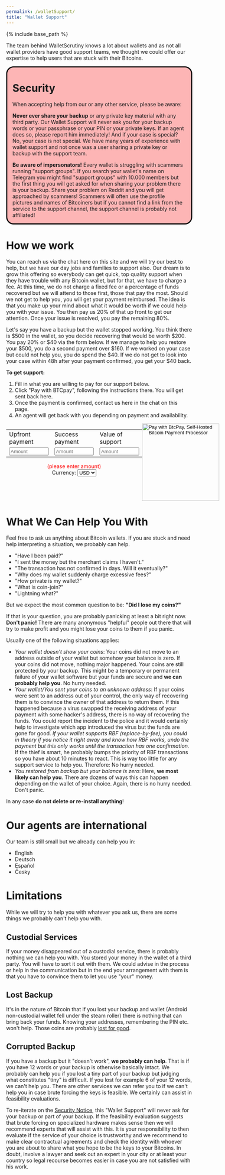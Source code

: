 ```yaml
---
permalink: /walletSupport/
title: "Wallet Support"
---
```


{% include base_path %}

The team behind WalletScrutiny knows a lot about wallets and as not all wallet
providers have good support teams, we thought we could offer our expertise to
help users that are stuck with their Bitcoins.

<div style="border: solid 3px black; border-radius: 20px; background: #fdb5b5;
margin-bottom: 1em">
<div style="margin: 1em">
<h1 id="security">Security</h1>

<p>When accepting help from our or any other service, please be aware:</p>

<p><strong>Never ever share your backup</strong> or any private key
material with any third party. Our Wallet
Support will never ask you for your backup words or your passphrase or your
PIN or your private keys. If an agent does so, please report him immediately!
And if your case is special? No, your case is not special. We have many years of
experience with wallet support and not once was a user sharing a private key or
backup with the support team.</p>

<p><strong>Be aware of impersonators!</strong> Every wallet is struggling with
scammers running "support groups". If you search your wallet's name on Telegram
you might find "support groups" with 10.000 members but the first thing you will
get asked for when sharing your problem there is your backup. Share your problem on
Reddit and you will get approached by scammers! Scammers will often use the
profile pictures and names of Bitcoiners but if you cannot find a link from the
service to the support channel, the support channel is probably not affiliated!</p>
</div>
</div>

# How we work

You can reach us via the chat here on this site and we will try our best to help,
but we have our day jobs and families to support also. Our dream is to grow this
offering so everybody can get quick, top quality support when they have trouble with
any Bitcoin wallet, but for that, we have to charge a fee. At this time, we do
not charge a fixed fee or a percentage of funds recovered but we will attend to
those first, those that pay the most. Should we not get to help you, you will get
your payment reimbursed. The idea is that you make up your mind about what it
would be worth if we could help you with your issue. You then pay us 20% of that
up front to get our attention. Once your issue is resolved, you pay the
remaining 80%.

Let's say you have a backup but the wallet stopped working. You think there is
$500 in the wallet, so you decide recovering that would be worth $200. You pay
20% or $40 via the form below. If we manage to help you restore your $500, you
do a second payment over $160. If we worked on your case but could not help you,
you do spend the $40. If we do not get to look into your case within 48h after
your payment confirmed, you get your $40 back.

**To get support:**

1. Fill in what you are willing to pay for our support below.
1. Click "Pay with BTCpay", following the instructions there. You will get sent
   back here.
1. Once the payment is confirmed, contact us here in the chat on this page.
1. An agent will get back with you depending on payment and availability.

<script type="text/javascript">
  var orderId = "c" + (100000000000 * Math.random()).toFixed();
  window.addEventListener("load", async function () {
    $("[name='orderId']")[0].value = orderId;
    function getOnlineTawk_API() {
      return new Promise(resolve => {
        if (window.Tawk_API && window.Tawk_API.getStatus() == "online") {
          resolve(window.Tawk_API)
        } else {
          setTimeout(function() {
            resolve(getOnlineTawk_API())
          }, 100)
        }
      })
    };
    var Tawk_API = await getOnlineTawk_API();
    if(Tawk_API.getStatus() == "online") {
      console.log("adding tag " + orderId)
      Tawk_API.addTags([orderId], function(e) {
        console.log("Error: " + e)
      });
      Tawk_API.setAttributes({
        orderId : 'new'
      }, function(e){
        console.log("Error: " + e)
      });
    } else alert("Tawk not loaded!")
  })
  function update(id) {
    var amount = document.getElementById('btcpay-input-price_7826565_' + id).value
    if (!amount.match(/^[\.0-9]+$/)) {
      var showAlert = 'block'
    } else {
      var showAlert = 'none'
    }
    document.getElementById('enterAmount').style.display = showAlert
    switch (id) {
      case 1:
        document.getElementById('btcpay-input-price_7826565_2').value = amount * 4
        document.getElementById('btcpay-input-price_7826565_3').value = amount * 5
        break
      case 2:
        document.getElementById('btcpay-input-price_7826565_1').value = amount / 4
        document.getElementById('btcpay-input-price_7826565_3').value = amount / 4 * 5
        break
      case 3:
        document.getElementById('btcpay-input-price_7826565_1').value = amount / 5
        document.getElementById('btcpay-input-price_7826565_2').value = amount / 5 * 4
        break
    }
  }
</script>

<form name="payForm" method="POST" action="https://pos.btcpay.nz/api/v1/invoices" class="btcpay-form btcpay-form--block" style="display:flex">
  <input type="hidden" name="storeId" value="2KNSmcv9UpkYPmCnn4iR5McDR4kkNnhiFyC3grxPSZwx" />
  <input type="hidden" name="orderId" value="" />
  <input type="hidden" name="checkoutDesc" value="Wallet Support by WalletScrutiny.com" />
  <input type="hidden" name="serverIpn" value="{{ base_path }}/invoiceCB/">
  <input type="hidden" name="browserRedirect" value="{{ base_path }}/walletSupport/">
  <div style="text-align:center">
    <table>
      <tr><td>Upfront payment</td><td>Success payment</td><td>Value of support</td></tr>
      <tr><td>
        <input id='btcpay-input-price_7826565_1' name="price" type="text"
          style="width: 8em;" onInput="update(1)" placeholder="Amount" />
      </td><td>
        <input id='btcpay-input-price_7826565_2' type="text"
          style="width: 8em;" onInput="update(2)" placeholder="Amount" />
      </td><td>
        <input id='btcpay-input-price_7826565_3' type="text"
          style="width: 8em;" onInput="update(3)" placeholder="Amount" />
      </td></tr>
    </table>
    <div id="enterAmount" style="color:red;text-align:center">(please enter amount)</div>
    Currency:
    <select name="currency" style="display:inline">
      <option value="USD" selected>USD</option>
      <option value="GBP">GBP</option>
      <option value="EUR">EUR</option>
      <option value="BTC">BTC</option>
    </select>
  </div>
  <input type="image" class="submit" name="submit" src="https://pos.btcpay.nz/img/paybutton/pay.svg" style="width:209px" alt="Pay with BtcPay, Self-Hosted Bitcoin Payment Processor">
</form>

# What We Can Help You With

Feel free to ask us anything about Bitcoin wallets. If you are stuck and need
help interpreting a situation, we probably can help. 

* "Have I been paid?"
* "I sent the money but the merchant claims I haven't."
* "The transaction has not confirmed in days. Will it eventually?"
* "Why does my wallet suddenly charge excessive fees?"
* "How private is my wallet?"
* "What is coin-join?"
* "Lightning what?"

But we expect the most common question to be: **"Did I lose my coins?"**

If that is your question, you are probably panicking at least a bit right now.
**Don't panic!** There are many anonymous "helpful" people out there that will
try to make profit and you might lose your coins to them if you panic.

Usually one of the following situations applies:

* *Your wallet doesn't show your coins*: Your coins did not move to an address
  outside of your wallet but somehow your balance is zero. If your coins did not
  move, nothing major happened. Your coins are still protected by your backup.
  This might be a temporary or permanent failure of your wallet software but
  your funds are secure and **we can probably help you**. No hurry needed.
* *Your wallet/You sent your coins to an unknown address*: If your coins were
  sent to an address out of your control, the only way of recovering them is to
  convince the owner of that address to return them. If this happened because a
  virus swapped the receiving address of your payment with some hacker's
  address, there is no way of recovering the funds. You could report the
  incident to the police and it would certainly help to investigate which app
  introduced the virus but the funds are gone for good. *If your wallet supports
  RBF (replace-by-fee), you could in theory if you notice it right away and know
  how RBF works, undo the payment but this only works until the transaction has
  one confirmation.* If the thief is smart, he probably bumps the priority of
  RBF transactions so you have about 10 minutes to react. This is way too little
  for any support service to help you. Therefore: No hurry needed.
* *You restored from backup but your balance is zero*: Here, **we most likely
  can help you**. There are dozens of ways this can happen depending on the
  wallet of your choice. Again, there is no hurry needed. Don't panic.

In any case **do not delete or re-install anything**!

# Our agents are international

Our team is still small but we already can help you in:

* English
* Deutsch
* Español
* Česky

# Limitations

While we will try to help you with whatever you ask us, there are some things we
probably can't help you with.

## Custodial Services

If your money disappeared out of a custodial service, there is probably nothing
we can help you with. You stored your money in the wallet of a third party. You
will have to sort it out with them. We could advise in the process or help in
the communication but in the end your arrangement with them is that you have to
convince them to let you use "your" money.

## Lost Backup

It's in the nature of Bitcoin that if you lost your backup and wallet (Android
non-custodial wallet fell under the steam roller) there is
nothing that can bring back your funds. Knowing your addresses, remembering the
PIN etc. won't help. Those coins are probably
[lost for good](https://www.google.com/search?q=list+of+lost+bitcoins).

## Corrupted Backup

If you have a backup but it "doesn't work", **we probably can help**. That is if
you have 12 words or your backup is otherwise basically intact. We probably can
help you if you lost a tiny part of your backup but judging what constitutes
"tiny" is difficult. If you lost for example 6 of your 12 words, we can't help
you. There are other services we can refer you to if we can't help you in case
brute forcing the keys is feasible. We certainly can assist in feasibility
evaluations.

To re-iterate on the [Security Notice](#security), this "Wallet Support" will
never ask for your backup or part of your backup. If the feasibility evaluation
suggests that brute forcing on specialized hardware makes sense then we will
recommend experts that will assist with this. It is your responsibility to then
evaluate if the service of your choice is trustworthy and we recommend to make
clear contractual agreements and check the identity with whoever you are about
to share what you hope to be the keys to your Bitcoins. In doubt, involve a lawyer
and seek out an expert in your city or at least your country so legal recourse
becomes easier in case you are not satisfied with his work.
